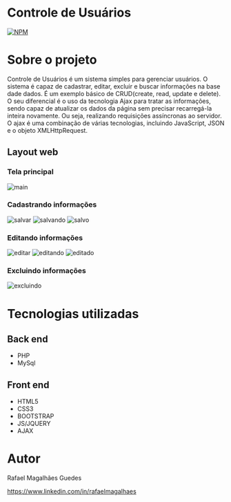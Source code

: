 # Controle de Usuários
[![NPM](https://img.shields.io/npm/l/react)](https://github.com/rafaelmagalhaesguedes/controle-de-usuarios-php-ajax/blob/main/LICENSE) 

# Sobre o projeto

Controle de Usuários é um sistema simples para gerenciar usuários. O sistema é capaz de cadastrar, editar, excluir e buscar informações na base dade dados. É um exemplo básico de CRUD(create, read, update e delete). O seu diferencial é o uso da tecnologia Ajax para tratar as informações, sendo
capaz de atualizar os dados da página sem precisar recarregá-la inteira novamente. Ou seja,
realizando requisições assíncronas ao servidor. O ajax é uma combinação de várias tecnologias, incluindo JavaScript, JSON e o objeto XMLHttpRequest.

## Layout web
### Tela principal
![main](https://github.com/rafaelmagalhaesguedes/controle-de-usuarios-php-ajax/assets/8412507/8ec0b1f4-fa73-4072-bd66-8c3a9fec2444)

### Cadastrando informações
![salvar](https://github.com/rafaelmagalhaesguedes/controle-de-usuarios-php-ajax/assets/8412507/fdfddba6-52ed-47ba-950a-f105b4e4b3d9)
![salvando](https://github.com/rafaelmagalhaesguedes/controle-de-usuarios-php-ajax/assets/8412507/9268f122-a728-4f23-891e-d4e9ba808b1f)
![salvo](https://github.com/rafaelmagalhaesguedes/controle-de-usuarios-php-ajax/assets/8412507/8892eecc-9f23-4002-bdea-8517af492e1a)

### Editando informações
![editar](https://github.com/rafaelmagalhaesguedes/controle-de-usuarios-php-ajax/assets/8412507/13af8e73-a31a-443a-9450-0ff0a5a239a6)
![editando](https://github.com/rafaelmagalhaesguedes/controle-de-usuarios-php-ajax/assets/8412507/07570555-a279-4f91-8183-5cf841038bb1)
![editado](https://github.com/rafaelmagalhaesguedes/controle-de-usuarios-php-ajax/assets/8412507/15b95442-51c2-4f78-9f92-a69d759b6faa)

### Excluindo informações
![excluindo](https://github.com/rafaelmagalhaesguedes/controle-de-usuarios-php-ajax/assets/8412507/b79393b6-bb93-4707-bd71-b8eca1a300ca)

# Tecnologias utilizadas

## Back end
- PHP
- MySql

## Front end
- HTML5
- CSS3
- BOOTSTRAP
- JS/JQUERY
- AJAX

# Autor

Rafael Magalhães Guedes

https://www.linkedin.com/in/rafaelmagalhaes
